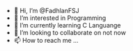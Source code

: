 - 👋 Hi, I’m @FadhlanFSJ
- 👀 I’m interested in Programming
- 🌱 I’m currently learning C Languange
- 💞️ I’m looking to collaborate on not now
- 📫 How to reach me ...

<!---
FadhlanFSJ/FadhlanFSJ is a ✨ special ✨ repository because its `README.md` (this file) appears on your GitHub profile.
You can click the Preview link to take a look at your changes.
--->
